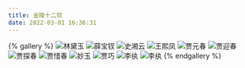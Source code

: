 ```yaml
---
title: 金陵十二钗
date: 2022-03-01 16:36:31
---
```

{% gallery %}
![林黛玉](https://cdn.jsdelivr.net/gh/Imwell/image/dream/ldy.jpg)
![薛宝钗](https://cdn.jsdelivr.net/gh/Imwell/image/dream/xbc.jpg)
![史湘云](https://cdn.jsdelivr.net/gh/Imwell/image/dream/sxy.jpg)
![王熙凤](https://cdn.jsdelivr.net/gh/Imwell/image/dream/wxf.jpg)
![贾元春](https://cdn.jsdelivr.net/gh/Imwell/image/dream/jycc.jpg)
![贾迎春](https://cdn.jsdelivr.net/gh/Imwell/image/dream/jyc.jpg)
![贾探春](https://cdn.jsdelivr.net/gh/Imwell/image/dream/jtc.jpg)
![贾惜春](https://cdn.jsdelivr.net/gh/Imwell/image/dream/jxc.jpg)
![妙玉](https://cdn.jsdelivr.net/gh/Imwell/image/dream/my.jpg)
![贾巧](https://cdn.jsdelivr.net/gh/Imwell/image/dream/jq.jpg)
![李纨](https://cdn.jsdelivr.net/gh/Imwell/image/dream/lw.jpg)
![李纨](https://cdn.jsdelivr.net/gh/Imwell/image/dream/qkq.jpg)
{% endgallery %}

